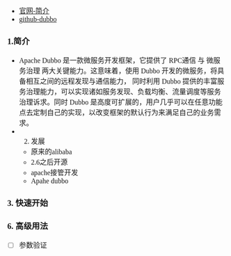 <font face="Simsun" size=3>

- [官网-简介](https://dubbo.apache.org/zh/docs/introduction/)
- [github-dubbo](https://github.com/apache/dubbo)

### 1.简介

- Apache Dubbo 是一款微服务开发框架，它提供了 RPC通信 与 微服务治理 两大关键能力。这意味着，使用 Dubbo 开发的微服务，将具备相互之间的远程发现与通信能力， 同时利用 Dubbo 提供的丰富服务治理能力，可以实现诸如服务发现、负载均衡、流量调度等服务治理诉求。同时 Dubbo 是高度可扩展的，用户几乎可以在任意功能点去定制自己的实现，以改变框架的默认行为来满足自己的业务需求。
- 2. 发展
  - 原来的alibaba
  - 2.6之后开源
  - apache接管开发
  - Apahe dubbo

### 3. 快速开始

### 6. 高级用法

- [ ] 参数验证

</font>